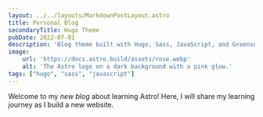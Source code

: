 ```yaml
---
layout: ../../layouts/MarkdownPostLayout.astro
title: Personal Blog
secondaryTitle: Hugo Theme
pubDate: 2022-07-01
description: 'Blog theme built with Hugo, Sass, JavaScript, and Greensock Animation Platform.'
image:
    url: 'https://docs.astro.build/assets/rose.webp'
    alt: 'The Astro logo on a dark background with a pink glow.'
tags: ["hugo", "sass", "javascript"]
---
```


Welcome to my _new blog_ about learning Astro! Here, I will share my learning journey as I build a new website.